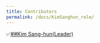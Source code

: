 ```yaml
---
title: Contributors
permalink: /docs/KimSanghun_role/
---
```

&#9989;[##Kim Sang-hun(Leader)](https://github.com/baldwinIV)<br>
